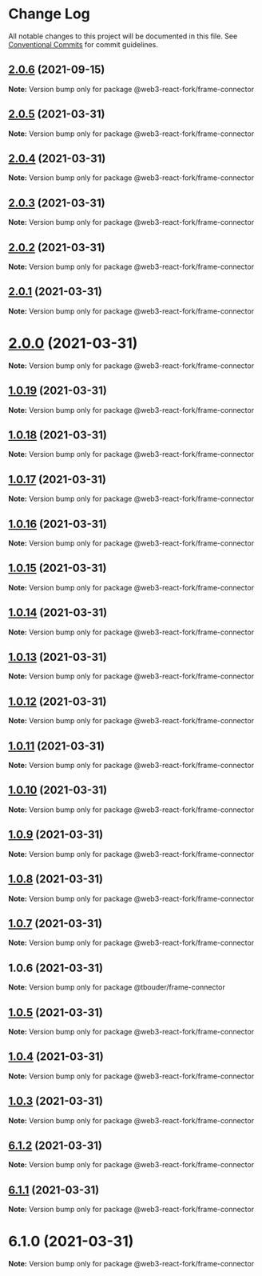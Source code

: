 # Change Log

All notable changes to this project will be documented in this file.
See [Conventional Commits](https://conventionalcommits.org) for commit guidelines.

## [2.0.6](https://github.com/TBouder/web3-react-fork/compare/@web3-react-fork/frame-connector@2.0.5...@web3-react-fork/frame-connector@2.0.6) (2021-09-15)

**Note:** Version bump only for package @web3-react-fork/frame-connector





## [2.0.5](https://github.com/TBouder/web3-react-fork/compare/@web3-react-fork/frame-connector@2.0.4...@web3-react-fork/frame-connector@2.0.5) (2021-03-31)

**Note:** Version bump only for package @web3-react-fork/frame-connector





## [2.0.4](https://github.com/TBouder/web3-react-fork/compare/@web3-react-fork/frame-connector@2.0.3...@web3-react-fork/frame-connector@2.0.4) (2021-03-31)

**Note:** Version bump only for package @web3-react-fork/frame-connector





## [2.0.3](https://github.com/TBouder/web3-react-fork/compare/@web3-react-fork/frame-connector@2.0.2...@web3-react-fork/frame-connector@2.0.3) (2021-03-31)

**Note:** Version bump only for package @web3-react-fork/frame-connector





## [2.0.2](https://github.com/TBouder/web3-react-fork/compare/@web3-react-fork/frame-connector@2.0.1...@web3-react-fork/frame-connector@2.0.2) (2021-03-31)

**Note:** Version bump only for package @web3-react-fork/frame-connector





## [2.0.1](https://github.com/TBouder/web3-react-fork/compare/@web3-react-fork/frame-connector@2.0.0...@web3-react-fork/frame-connector@2.0.1) (2021-03-31)

**Note:** Version bump only for package @web3-react-fork/frame-connector





# [2.0.0](https://github.com/TBouder/web3-react-fork/compare/@web3-react-fork/frame-connector@1.0.19...@web3-react-fork/frame-connector@2.0.0) (2021-03-31)

**Note:** Version bump only for package @web3-react-fork/frame-connector





## [1.0.19](https://github.com/TBouder/web3-react-fork/compare/@web3-react-fork/frame-connector@1.0.18...@web3-react-fork/frame-connector@1.0.19) (2021-03-31)

**Note:** Version bump only for package @web3-react-fork/frame-connector





## [1.0.18](https://github.com/TBouder/web3-react-fork/compare/@web3-react-fork/frame-connector@1.0.17...@web3-react-fork/frame-connector@1.0.18) (2021-03-31)

**Note:** Version bump only for package @web3-react-fork/frame-connector





## [1.0.17](https://github.com/TBouder/web3-react-fork/compare/@web3-react-fork/frame-connector@1.0.16...@web3-react-fork/frame-connector@1.0.17) (2021-03-31)

**Note:** Version bump only for package @web3-react-fork/frame-connector





## [1.0.16](https://github.com/TBouder/web3-react-fork/compare/@web3-react-fork/frame-connector@1.0.15...@web3-react-fork/frame-connector@1.0.16) (2021-03-31)

**Note:** Version bump only for package @web3-react-fork/frame-connector





## [1.0.15](https://github.com/TBouder/web3-react-fork/compare/@web3-react-fork/frame-connector@1.0.14...@web3-react-fork/frame-connector@1.0.15) (2021-03-31)

**Note:** Version bump only for package @web3-react-fork/frame-connector





## [1.0.14](https://github.com/TBouder/web3-react-fork/compare/@web3-react-fork/frame-connector@1.0.13...@web3-react-fork/frame-connector@1.0.14) (2021-03-31)

**Note:** Version bump only for package @web3-react-fork/frame-connector





## [1.0.13](https://github.com/TBouder/web3-react-fork/compare/@web3-react-fork/frame-connector@1.0.12...@web3-react-fork/frame-connector@1.0.13) (2021-03-31)

**Note:** Version bump only for package @web3-react-fork/frame-connector





## [1.0.12](https://github.com/TBouder/web3-react-fork/compare/@web3-react-fork/frame-connector@1.0.11...@web3-react-fork/frame-connector@1.0.12) (2021-03-31)

**Note:** Version bump only for package @web3-react-fork/frame-connector





## [1.0.11](https://github.com/TBouder/web3-react-fork/compare/@web3-react-fork/frame-connector@1.0.10...@web3-react-fork/frame-connector@1.0.11) (2021-03-31)

**Note:** Version bump only for package @web3-react-fork/frame-connector





## [1.0.10](https://github.com/TBouder/web3-react-fork/compare/@web3-react-fork/frame-connector@1.0.9...@web3-react-fork/frame-connector@1.0.10) (2021-03-31)

**Note:** Version bump only for package @web3-react-fork/frame-connector





## [1.0.9](https://github.com/TBouder/web3-react-fork/compare/@web3-react-fork/frame-connector@1.0.8...@web3-react-fork/frame-connector@1.0.9) (2021-03-31)

**Note:** Version bump only for package @web3-react-fork/frame-connector





## [1.0.8](https://github.com/TBouder/web3-react-fork/compare/@web3-react-fork/frame-connector@1.0.7...@web3-react-fork/frame-connector@1.0.8) (2021-03-31)

**Note:** Version bump only for package @web3-react-fork/frame-connector





## [1.0.7](https://github.com/TBouder/web3-react-fork/compare/@web3-react-fork/frame-connector@1.0.5...@web3-react-fork/frame-connector@1.0.7) (2021-03-31)

**Note:** Version bump only for package @web3-react-fork/frame-connector





## 1.0.6 (2021-03-31)

**Note:** Version bump only for package @tbouder/frame-connector





## [1.0.5](https://github.com/TBouder/web3-react-fork/compare/@web3-react-fork/frame-connector@1.0.4...@web3-react-fork/frame-connector@1.0.5) (2021-03-31)

**Note:** Version bump only for package @web3-react-fork/frame-connector





## [1.0.4](https://github.com/TBouder/web3-react-fork/compare/@web3-react-fork/frame-connector@1.0.3...@web3-react-fork/frame-connector@1.0.4) (2021-03-31)

**Note:** Version bump only for package @web3-react-fork/frame-connector





## [1.0.3](https://github.com/TBouder/web3-react-fork/compare/@web3-react-fork/frame-connector@6.1.2...@web3-react-fork/frame-connector@1.0.3) (2021-03-31)

**Note:** Version bump only for package @web3-react-fork/frame-connector





## [6.1.2](https://github.com/TBouder/web3-react-fork/compare/@web3-react-fork/frame-connector@6.1.1...@web3-react-fork/frame-connector@6.1.2) (2021-03-31)

**Note:** Version bump only for package @web3-react-fork/frame-connector





## [6.1.1](https://github.com/TBouder/web3-react-fork/compare/@web3-react-fork/frame-connector@6.1.0...@web3-react-fork/frame-connector@6.1.1) (2021-03-31)

**Note:** Version bump only for package @web3-react-fork/frame-connector





# 6.1.0 (2021-03-31)

**Note:** Version bump only for package @web3-react-fork/frame-connector
